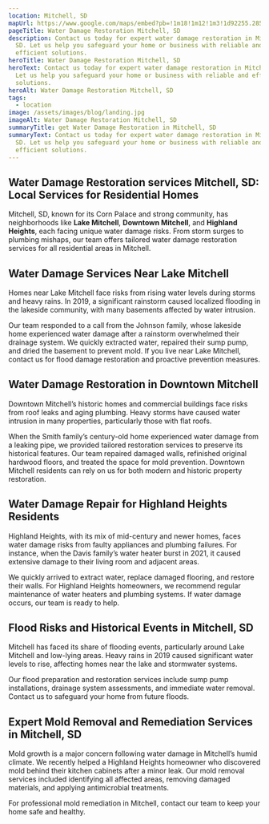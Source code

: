 ```yaml
---
location: Mitchell, SD
mapUrl: https://www.google.com/maps/embed?pb=!1m18!1m12!1m3!1d92255.28529943836!2d-98.11515225372926!3d43.73179082915342!2m3!1f0!2f0!3f0!3m2!1i1024!2i768!4f13.1!3m3!1m2!1s0x8786114d44ad6c1d%3A0xba2b350b634ff1a5!2sMitchell%2C%20SD%2057301!5e0!3m2!1sen!2sus!4v1736254676681!5m2!1sen!2sus
pageTitle: Water Damage Restoration Mitchell, SD
description: Contact us today for expert water damage restoration in Mitchell,
  SD. Let us help you safeguard your home or business with reliable and
  efficient solutions.
heroTitle: Water Damage Restoration Mitchell, SD
heroText: Contact us today for expert water damage restoration in Mitchell, SD.
  Let us help you safeguard your home or business with reliable and efficient
  solutions.
heroAlt: Water Damage Restoration Mitchell, SD
tags:
  - location
image: /assets/images/blog/landing.jpg
imageAlt: Water Damage Restoration Mitchell, SD
summaryTitle: get Water Damage Restoration in Mitchell, SD
summaryText: Contact us today for expert water damage restoration in Mitchell,
  SD. Let us help you safeguard your home or business with reliable and
  efficient solutions.
---
```

## **Water Damage Restoration services Mitchell, SD: Local Services for Residential Homes**

Mitchell, SD, known for its Corn Palace and strong community, has neighborhoods like **Lake Mitchell**, **Downtown Mitchell**, and **Highland Heights**, each facing unique water damage risks. From storm surges to plumbing mishaps, our team offers tailored water damage restoration services for all residential areas in Mitchell.

## **Water Damage Services Near Lake Mitchell**

Homes near Lake Mitchell face risks from rising water levels during storms and heavy rains. In 2019, a significant rainstorm caused localized flooding in the lakeside community, with many basements affected by water intrusion.

Our team responded to a call from the Johnson family, whose lakeside home experienced water damage after a rainstorm overwhelmed their drainage system. We quickly extracted water, repaired their sump pump, and dried the basement to prevent mold. If you live near Lake Mitchell, contact us for flood damage restoration and proactive prevention measures.

## **Water Damage Restoration in Downtown Mitchell**

Downtown Mitchell’s historic homes and commercial buildings face risks from roof leaks and aging plumbing. Heavy storms have caused water intrusion in many properties, particularly those with flat roofs.

When the Smith family’s century-old home experienced water damage from a leaking pipe, we provided tailored restoration services to preserve its historical features. Our team repaired damaged walls, refinished original hardwood floors, and treated the space for mold prevention. Downtown Mitchell residents can rely on us for both modern and historic property restoration.

## **Water Damage Repair for Highland Heights Residents**

Highland Heights, with its mix of mid-century and newer homes, faces water damage risks from faulty appliances and plumbing failures. For instance, when the Davis family’s water heater burst in 2021, it caused extensive damage to their living room and adjacent areas.

We quickly arrived to extract water, replace damaged flooring, and restore their walls. For Highland Heights homeowners, we recommend regular maintenance of water heaters and plumbing systems. If water damage occurs, our team is ready to help.

## **Flood Risks and Historical Events in Mitchell, SD**

Mitchell has faced its share of flooding events, particularly around Lake Mitchell and low-lying areas. Heavy rains in 2019 caused significant water levels to rise, affecting homes near the lake and stormwater systems.

Our flood preparation and restoration services include sump pump installations, drainage system assessments, and immediate water removal. Contact us to safeguard your home from future floods.

## **Expert Mold Removal and Remediation Services in Mitchell, SD**

Mold growth is a major concern following water damage in Mitchell’s humid climate. We recently helped a Highland Heights homeowner who discovered mold behind their kitchen cabinets after a minor leak. Our mold removal services included identifying all affected areas, removing damaged materials, and applying antimicrobial treatments.

For professional mold remediation in Mitchell, contact our team to keep your home safe and healthy.
